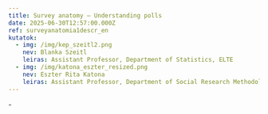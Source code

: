 ```yaml
---
title: Survey anatomy – Understanding polls
date: 2025-06-30T12:57:00.000Z
ref: surveyanatomia1descr_en
kutatok:
  - img: /img/kep_szeitl2.png
    nev: Blanka Szeitl
    leiras: Assistant Professor, Department of Statistics, ELTE
  - img: /img/katona_eszter_resized.png
    nev: Eszter Rita Katona
    leiras: Assistant Professor, Department of Social Research Methodology, ELTE
---
```

\-
